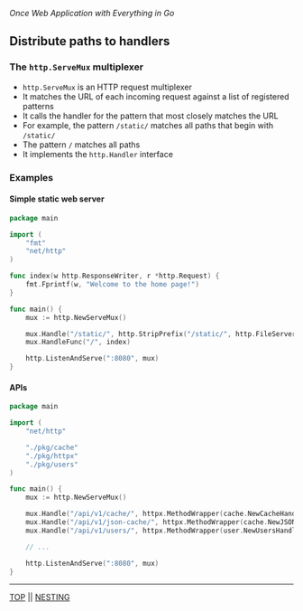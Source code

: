 *Once Web Application with Everything in Go*

## Distribute paths to handlers

### The `http.ServeMux` multiplexer

* `http.ServeMux` is an HTTP request multiplexer
* It matches the URL of each incoming request against a list of registered patterns
* It calls the handler for the pattern that most closely matches the URL
* For example, the pattern `/static/` matches all paths that begin with `/static/`
* The pattern `/` matches all paths
* It implements the `http.Handler` interface

### Examples

#### Simple static web server

```go
package main

import (
    "fmt"
    "net/http"
)

func index(w http.ResponseWriter, r *http.Request) {
    fmt.Fprintf(w, "Welcome to the home page!")
}

func main() {
    mux := http.NewServeMux()

    mux.Handle("/static/", http.StripPrefix("/static/", http.FileServer(http.Dir("/var/www"))))
    mux.HandleFunc("/", index)

    http.ListenAndServe(":8080", mux)
}
```

#### APIs

```go
package main

import (
    "net/http"

    "./pkg/cache"
    "./pkg/httpx"
    "./pkg/users"
)

func main() { 
    mux := http.NewServeMux()

    mux.Handle("/api/v1/cache/", httpx.MethodWrapper(cache.NewCacheHandler()))
    mux.Handle("/api/v1/json-cache/", httpx.MethodWrapper(cache.NewJSONCacheHandler()))
    mux.Handle("/api/v1/users/", httpx.MethodWrapper(user.NewUsersHandler()))

    // ...

    http.ListenAndServe(":8080", mux)
}
``` 


---

[TOP](../README.md) || [NESTING](nesting.md)
